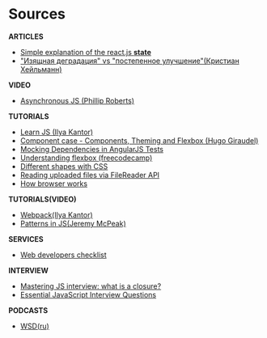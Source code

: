 # Sources
**ARTICLES**
* [Simple explanation of the react.js **state**](https://daveceddia.com/visual-guide-to-state-in-react/)
* ["Изящная деградация" vs "постепенное улучшение"(Кристиан Хейльманн)](https://peredelka.wordpress.com/2011/07/30/graceful-degradation-vs-progressive-enhance/)


**VIDEO**
* [Asynchronous JS (Phillip Roberts)](https://www.youtube.com/watch?v=8aGhZQkoFbQ)

**TUTORIALS**
* [Learn JS (Ilya Kantor)](https://learn.javascript.ru/)
* [Component case - Components, Theming and Flexbox (Hugo Giraudel)](https://www.sitepoint.com/sitepoints-tiles-a-case-study/)
* [Mocking Dependencies in AngularJS Tests](https://www.sitepoint.com/mocking-dependencies-angularjs-tests/)
* [Understanding flexbox (freecodecamp)](https://medium.freecodecamp.com/understanding-flexbox-everything-you-need-to-know-b4013d4dc9af#.zde855pql)
* [Different shapes with CSS](http://1stwebdesigner.com/css-shapes/)
* [Reading uploaded files via FileReader API](http://blog.teamtreehouse.com/reading-files-using-the-html5-filereader-api)
* [How browser works](http://taligarsiel.com/Projects/howbrowserswork1.htm)

**TUTORIALS(VIDEO)**
* [Webpack(Ilya Kantor)](https://www.youtube.com/watch?v=kLMjOd-x0aQ&list=PLDyvV36pndZHfBThhg4Z0822EEG9VGenn)
* [Patterns in JS(Jeremy McPeak)](https://www.youtube.com/watch?v=mG20htjwoBY&list=PLqEsQbKGIlmrpvQcnidKsVWSCV6vjAHN9)

**SERVICES**
* [Web developers checklist](http://webdevchecklist.com/)

**INTERVIEW**
* [Mastering JS interview: what is a closure?](https://medium.com/javascript-scene/master-the-javascript-interview-what-is-a-closure-b2f0d2152b36#.c3osk1pr8)
* [Essential JavaScript Interview Questions](https://www.toptal.com/javascript/interview-questions)

**PODCASTS**
* [WSD(ru)](https://github.com/web-standards-ru/podcast)
